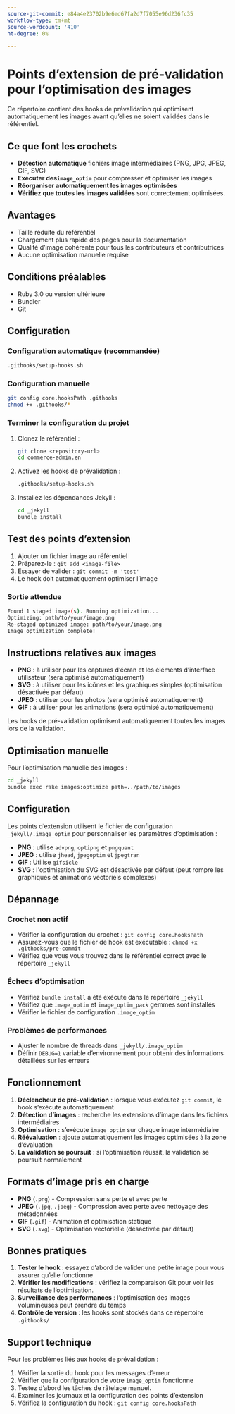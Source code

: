 ```yaml
---
source-git-commit: e84a4e23702b9e6ed67fa2d7f7055e96d236fc35
workflow-type: tm+mt
source-wordcount: '410'
ht-degree: 0%

---
```

# Points d’extension de pré-validation pour l’optimisation des images

Ce répertoire contient des hooks de prévalidation qui optimisent automatiquement les images avant qu’elles ne soient validées dans le référentiel.

## Ce que font les crochets

- **Détection automatique** fichiers image intermédiaires (PNG, JPG, JPEG, GIF, SVG)
- **Exécuter des`image_optim`** pour compresser et optimiser les images
- **Réorganiser automatiquement les images optimisées**
- **Vérifiez que toutes les images validées** sont correctement optimisées.

## Avantages

- Taille réduite du référentiel
- Chargement plus rapide des pages pour la documentation
- Qualité d’image cohérente pour tous les contributeurs et contributrices
- Aucune optimisation manuelle requise

## Conditions préalables

- Ruby 3.0 ou version ultérieure
- Bundler
- Git

## Configuration

### Configuration automatique (recommandée)

```bash
.githooks/setup-hooks.sh
```

### Configuration manuelle

```bash
git config core.hooksPath .githooks
chmod +x .githooks/*
```

### Terminer la configuration du projet

1. Clonez le référentiel :

   ```bash
   git clone <repository-url>
   cd commerce-admin.en
   ```

2. Activez les hooks de prévalidation :

   ```bash
   .githooks/setup-hooks.sh
   ```

3. Installez les dépendances Jekyll :

   ```bash
   cd _jekyll
   bundle install
   ```

## Test des points d’extension

1. Ajouter un fichier image au référentiel
2. Préparez-le : `git add <image-file>`
3. Essayer de valider : `git commit -m 'test'`
4. Le hook doit automatiquement optimiser l’image

### Sortie attendue

```bash
Found 1 staged image(s). Running optimization...
Optimizing: path/to/your/image.png
Re-staged optimized image: path/to/your/image.png
Image optimization complete!
```

## Instructions relatives aux images

- **PNG** : à utiliser pour les captures d’écran et les éléments d’interface utilisateur (sera optimisé automatiquement)
- **SVG** : à utiliser pour les icônes et les graphiques simples (optimisation désactivée par défaut)
- **JPEG** : utiliser pour les photos (sera optimisé automatiquement)
- **GIF** : à utiliser pour les animations (sera optimisé automatiquement)

Les hooks de pré-validation optimisent automatiquement toutes les images lors de la validation.

## Optimisation manuelle

Pour l’optimisation manuelle des images :

```bash
cd _jekyll
bundle exec rake images:optimize path=../path/to/images
```

## Configuration

Les points d’extension utilisent le fichier de configuration `_jekyll/.image_optim` pour personnaliser les paramètres d’optimisation :

- **PNG** : utilise `advpng`, `optipng` et `pngquant`
- **JPEG** : utilise `jhead`, `jpegoptim` et `jpegtran`
- **GIF** : Utilise `gifsicle`
- **SVG** : l&#39;optimisation du SVG est désactivée par défaut (peut rompre les graphiques et animations vectoriels complexes)

## Dépannage

### Crochet non actif

- Vérifier la configuration du crochet : `git config core.hooksPath`
- Assurez-vous que le fichier de hook est exécutable : `chmod +x .githooks/pre-commit`
- Vérifiez que vous vous trouvez dans le référentiel correct avec le répertoire `_jekyll`

### Échecs d’optimisation

- Vérifiez `bundle install` a été exécuté dans le répertoire `_jekyll`
- Vérifiez que `image_optim` et `image_optim_pack` gemmes sont installés
- Vérifier le fichier de configuration `.image_optim`

### Problèmes de performances

- Ajuster le nombre de threads dans `_jekyll/.image_optim`
- Définir `DEBUG=1` variable d’environnement pour obtenir des informations détaillées sur les erreurs

## Fonctionnement

1. **Déclencheur de pré-validation** : lorsque vous exécutez `git commit`, le hook s’exécute automatiquement
2. **Détection d’images** : recherche les extensions d’image dans les fichiers intermédiaires
3. **Optimisation** : s’exécute `image_optim` sur chaque image intermédiaire
4. **Réévaluation** : ajoute automatiquement les images optimisées à la zone d’évaluation
5. **La validation se poursuit** : si l’optimisation réussit, la validation se poursuit normalement

## Formats d’image pris en charge

- **PNG** (`.png`) - Compression sans perte et avec perte
- **JPEG** (`.jpg`, `.jpeg`) - Compression avec perte avec nettoyage des métadonnées
- **GIF** (`.gif`) - Animation et optimisation statique
- **SVG** (`.svg`) - Optimisation vectorielle (désactivée par défaut)

## Bonnes pratiques

1. **Tester le hook** : essayez d’abord de valider une petite image pour vous assurer qu’elle fonctionne
2. **Vérifier les modifications** : vérifiez la comparaison Git pour voir les résultats de l’optimisation.
3. **Surveillance des performances** : l’optimisation des images volumineuses peut prendre du temps
4. **Contrôle de version** : les hooks sont stockés dans ce répertoire `.githooks/`

## Support technique

Pour les problèmes liés aux hooks de prévalidation :

1. Vérifier la sortie du hook pour les messages d’erreur
2. Vérifier que la configuration de votre `image_optim` fonctionne
3. Testez d’abord les tâches de râtelage manuel.
4. Examiner les journaux et la configuration des points d’extension
5. Vérifiez la configuration du hook : `git config core.hooksPath`
